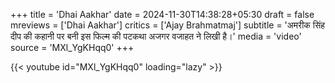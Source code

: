 +++
title = 'Dhai Aakhar'
date = 2024-11-30T14:38:28+05:30
draft = false
mreviews = ['Dhai Aakhar']
critics = ['Ajay Brahmatmaj']
subtitle = 'अमरीक सिंह दीप की कहानी पर बनी इस फिल्म की पटकथा अजगर वजाहत ने लिखी है।'
media = 'video'
source = 'MXl_YgKHqq0'
+++

{{< youtube id="MXl_YgKHqq0" loading="lazy" >}}
